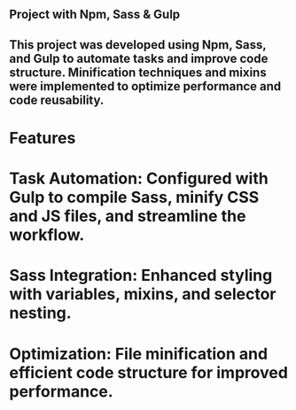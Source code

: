 ## Project with Npm, Sass & Gulp
## This project was developed using Npm, Sass, and Gulp to automate tasks and improve code structure. Minification techniques and mixins were implemented to optimize performance and code reusability.

# Features
# Task Automation: Configured with Gulp to compile Sass, minify CSS and JS files, and streamline the workflow.
# Sass Integration: Enhanced styling with variables, mixins, and selector nesting.
# Optimization: File minification and efficient code structure for improved performance.
